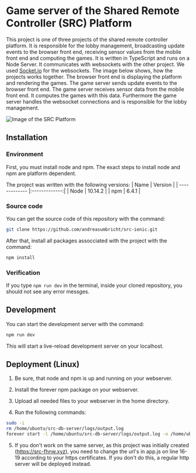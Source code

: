 # Game server of the Shared Remote Controller (SRC) Platform

This project is one of three projects of the shared remote controller platform. 
It is responsible for the lobby management, broadcasting update events to the browser front end, receiving sensor values from the mobile front end and computing the games.
It is written in TypeScript and runs on a Node Server. It communicates with websockets with the other project. We used [Socket.io](https://socket.io/) for the websockets.
The image below shows, how the projects works together. The browser front end is displaying the platform and rendering the games. The game server sends update events to the browser front end. The game server receives sensor data from the mobile front end. It computes the games with this data. Furthermore the game server handles the websocket connections and is responsible for the lobby management.

![Image of the SRC Platform](https://github.com/andreasumbricht/src-browser/blob/master/src/assets/Plattform%20Aufbau.PNG)

## Installation
### Environment
First, you must install node and npm. The exact steps to install node and npm are platform dependent.

The project was written with the following versions:
| Name          | Version        |
| ------------- |:-------------:|
| Node     | 10.14.2 |
| npm     | 6.4.1      |

### Source code
You can get the source code of this repository with the command:

```bash
git clone https://github.com/andreasumbricht/src-ionic.git
```

After that, install all packages assocciated with the project with the command:
```bash
npm install
```

### Verification
If you type `npm run dev` in the terminal, inside your cloned repository, you should not see any error messges.

## Development
You can start the development server with the command:
```bash
npm run dev
```
This will start a live-reload development server on your localhost.

## Deployment (Linux)

1. Be sure, that node and npm is up and running on your webserver.

2. Install the forever npm package on your webserver.

3. Upload all needed files to your webserver in the home directory.

4. Run the following commands:
```bash
sudo -i
rm /home/ubuntu/src-db-server/logs/output.log
forever start -l /home/ubuntu/src-db-server/logs/output.log -o /home/ubuntu/src-db-server/logs/outfile.log -e /home/ubuntu/src-db-server/logs/err.log build/app.js
```

5. If you don't work on the same server, as this project was initially created (https://src-fhnw.xyz), you need to change the url's in app.js on line 16-19 according to your https certificates. If you don't do this, a regular http server will be deployed instead.

